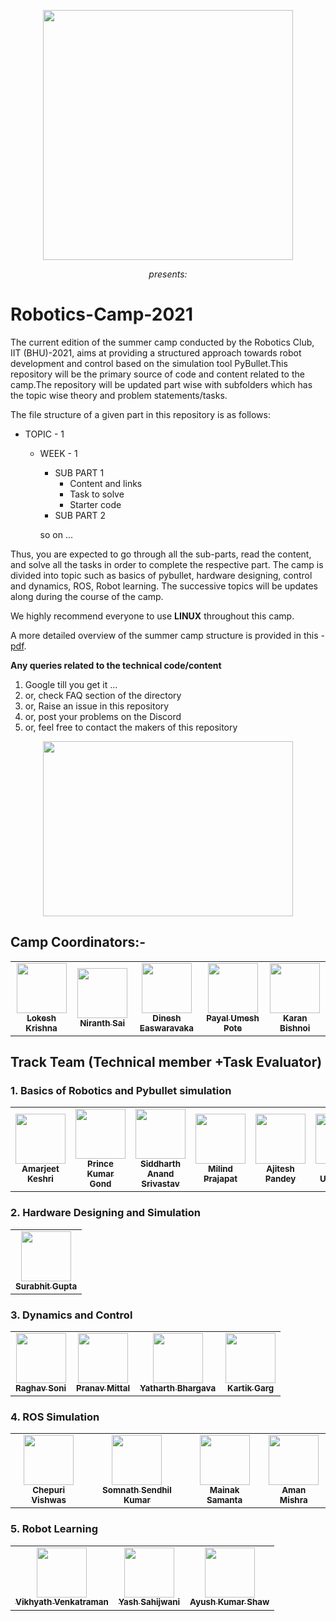 <p align="center">
 <img  width="400" height="400" src="https://github.com/Robotics-Club-IIT-BHU/Robotics-Camp-2021/blob/main/src/robo.jpeg">
 <p align="center">
 <i>presents:</i><br> 
</p>

# Robotics-Camp-2021
The current edition of the summer camp conducted by the Robotics Club, IIT (BHU)-2021, aims at providing a structured approach towards robot development and control based on the simulation tool PyBullet.This repository will be the primary source of code and content related to the camp.The repository will be updated part wise with subfolders which has the topic wise theory and problem statements/tasks. 

The file structure of a given part in this repository is as follows:
   * TOPIC - 1
     * WEEK - 1 
         * SUB PART 1
            * Content and links
            * Task to solve
            * Starter code
         * SUB PART 2

         so on ...
         
 Thus, you are expected to go through all the sub-parts, read the content, and solve all the tasks in order to complete the respective part. The camp is divided into topic such as basics of pybullet, hardware designing, control and dynamics, ROS, Robot learning. The successive topics will be updates along during the course of the camp.

We highly recommend everyone to use **LINUX** throughout this camp. 

A more detailed overview of the summer camp structure is provided in this - [pdf](https://github.com/Robotics-Club-IIT-BHU/Robotics-Camp-2021/blob/main/src/RoboticsCamp2021.pdf).

**Any queries related to the technical code/content**
1. Google till you get it ...
2. or, check FAQ section of the directory
3. or, Raise an issue in this repository
4. or, post your problems on the Discord
5. or, feel free to contact the makers of this repository

<p align="center">
 <img  width="400" height="280" src="https://github.com/Robotics-Club-IIT-BHU/Robotics-Camp-2021/blob/main/src/start.jpg">
 <p align="center"> 
</p>


## Camp Coordinators:-

<center>
 
<table>
 <td align="center">
     <a href="https://github.com/lok-i">
    <img src="https://avatars1.githubusercontent.com/u/54435909?s=460&u=29af076049dab351b2e43621e9a433919bf50fb1&v=43" width="80px;" alt=""/><br /><sub><b>Lokesh Krishna </b></sub></a><br />
    </td>
    <td align="center">
     <a href="https://github.com/NiranthS">
    <img src="https://avatars3.githubusercontent.com/u/44475481?s=400&v=4" width="80px;" alt=""/><br /><sub><b>Niranth Sai</b></sub></a><br /></td>
 <td align="center">
     <a href="https://github.com/dinesh-easwar">
    <img src="https://avatars.githubusercontent.com/u/51148589?v=4" width="80px;" alt=""/><br /><sub><b>Dinesh Easwaravaka</b></sub></a><br /></td>
 <td align="center">
     <a href="https://github.com/blaze116">
    <img src="https://avatars.githubusercontent.com/u/60649731?v=4?v=4" width="80px;" alt=""/><br /><sub><b>Payal Umesh Pote </b></sub></a><br /></td>
 <td align="center">
     <a href="https://github.com/karanbishnoi">
    <img src="https://avatars.githubusercontent.com/u/74656410?v=4" width="80px;" alt=""/><br /><sub><b>Karan Bishnoi </b></sub></a><br /></td>
 
</table>

</center>

## Track Team (Technical member +Task Evaluator)
  ### 1. Basics of Robotics and Pybullet simulation
   <center>

   <table>
    <td align="center">
        <a href="https://github.com/amarkeshri28">
       <img src="https://avatars.githubusercontent.com/u/58410387?v=4" width="80px;" alt=""/><br /><sub><b>Amarjeet Keshri </b></sub></a><br />
       </td>
       <td align="center">
        <a href="https://github.com/prince-0911">
       <img src="https://avatars.githubusercontent.com/u/60649809?v=4" width="80px;" alt=""/><br /><sub><b>Prince Kumar Gond</b></sub></a><br /></td>
       <td align="center">
        <a href="https://github.com/AnandSidd">
       <img src="https://avatars.githubusercontent.com/u/54644440?v=4" width="80px;" alt=""/><br /><sub><b>Siddharth Anand Srivastav</b></sub></a><br /></td>
    <td align="center">
        <a href="https://github.com/milind-prajapat">
       <img src="https://avatars.githubusercontent.com/u/59139752?v=4?v=4" width="80px;" alt=""/><br /><sub><b>Milind Prajapat</b></sub></a><br />
       </td>
    <td align="center">
        <a href="https://github.com/Ajishere">
       <img src="https://avatars.githubusercontent.com/u/74144279?v=4" width="80px;" alt=""/><br /><sub><b>Ajitesh Pandey</b></sub></a><br />
       </td>
    <td align="center">
        <a href="https://github.com/Yashupadhyay603">
       <img src="https://avatars.githubusercontent.com/u/57247371?v=4" width="80px;" alt=""/><br /><sub><b>Yash Upadhyay</b></sub></a><br />
       </td>
    <td align="center">
        <a href="https://github.com/AtuL-KumaR-00">
       <img src="https://avatars.githubusercontent.com/u/64649440?v=4" width="80px;" alt=""/><br /><sub><b>Atul Kumar</b></sub></a><br />
       </td>


   </table>

   </center>
   
  ### 2. Hardware Designing and Simulation
     
   <center>

   <table>
    <td align="center">
     <a href="https://github.com/surabhit-08">
       <img src="https://avatars.githubusercontent.com/u/62366465?v=4" width="80px;" alt=""/><br /><sub><b>Surabhit Gupta</b></sub></a><br /></td>
 
 </table>

   </center>
   
 ### 3. Dynamics and Control
     
   <center>

   <table>
    <td align="center">
     <a href="https://github.com/Raghav-Soni">
       <img src="https://avatars.githubusercontent.com/u/60649723?v=4" width="80px;" alt=""/><br /><sub><b>Raghav Soni</b></sub></a><br /></td>
    <td align="center">
     <a href="https://github.com/pranav2oo1">
       <img src="https://avatars.githubusercontent.com/u/56964828?v=4" width="80px;" alt=""/><br /><sub><b>Pranav Mittal</b></sub></a><br /></td>
    <td align="center">
     <a href="https://github.com/Bellicose-YB">
       <img src="https://avatars.githubusercontent.com/u/60650007?v=4" width="80px;" alt=""/><br /><sub><b>Yatharth Bhargava</b></sub></a><br /></td>
    <td align="center">
     <a href="https://github.com/Kartikgar">
       <img src="https://avatars.githubusercontent.com/u/55887673?v=4" width="80px;" alt=""/><br /><sub><b>Kartik Garg</b></sub></a><br /></td>
    
 </table>

   </center>
   
 ### 4. ROS Simulation
   
   <center>

   <table>
    <td align="center">
     <a href="https://github.com/vstark21">
       <img src="https://avatars.githubusercontent.com/u/67263028?v=4" width="80px;" alt=""/><br /><sub><b>Chepuri Vishwas</b></sub></a><br /></td>
    <td align="center">
     <a href="https://github.com/hex-plex">
       <img src="https://avatars.githubusercontent.com/u/56990337?v=4" width="80px;" alt=""/><br /><sub><b>Somnath Sendhil Kumar</b></sub></a><br /></td>
    <td align="center">
     <a href="https://github.com/monako2001">
       <img src="https://avatars.githubusercontent.com/u/56964886?v=4" width="80px;" alt=""/><br /><sub><b>Mainak Samanta</b></sub></a><br /></td>
    <td align="center">
     <a href="https://github.com/Amshra267">
       <img src="https://avatars.githubusercontent.com/u/60649720?v=4" width="80px;" alt=""/><br /><sub><b>Aman Mishra</b></sub></a><br /></td>
   
   </table>

   </center>
   
   ### 5. Robot Learning
   
   <center>

   <table>
    <td align="center">
     <a href="https://github.com/Vikhyath08">
       <img src="https://avatars.githubusercontent.com/u/55887656?v=4" width="80px;" alt=""/><br /><sub><b>Vikhyath Venkatraman</b></sub></a><br /></td>
    <td align="center">
     <a href="https://github.com/Terabyte17">
       <img src="https://avatars.githubusercontent.com/u/60649571?v=4" width="80px;" alt=""/><br /><sub><b>Yash Sahijwani</b></sub></a><br /></td>
    <td align="center">
     <a href="https://github.com/aksayushx">
       <img src="https://avatars.githubusercontent.com/u/55887638?v=4" width="80px;" alt=""/><br /><sub><b>Ayush Kumar Shaw</b></sub></a><br /></td>
   
   </table>

   </center>
 
  
